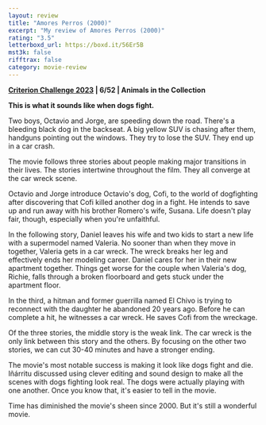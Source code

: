 ```yaml
---
layout: review
title: "Amores Perros (2000)"
excerpt: "My review of Amores Perros (2000)"
rating: "3.5"
letterboxd_url: https://boxd.it/56Er5B
mst3k: false
rifftrax: false
category: movie-review
---
```


<b><a href="https://boxd.it/pXW6q" target="_blank" rel="noopener">Criterion Challenge 2023</a> | 6/52 | Animals in the Collection</b>

<b>This is what it sounds like when dogs fight.</b>

Two boys, Octavio and Jorge, are speeding down the road. There's a bleeding black dog in the backseat. A big yellow SUV is chasing after them, handguns pointing out the windows. They try to lose the SUV. They end up in a car crash.

The movie follows three stories about people making major transitions in their lives. The stories intertwine throughout the film. They all converge at the car wreck scene.

Octavio and Jorge introduce Octavio's dog, Cofi, to the world of dogfighting after discovering that Cofi killed another dog in a fight. He intends to save up and run away with his brother Romero's wife, Susana. Life doesn't play fair, though, especially when you're unfaithful.

In the following story, Daniel leaves his wife and two kids to start a new life with a supermodel named Valeria. No sooner than when they move in together, Valeria gets in a car wreck. The wreck breaks her leg and effectively ends her modeling career. Daniel cares for her in their new apartment together. Things get worse for the couple when Valeria's dog, Richie, falls through a broken floorboard and gets stuck under the apartment floor.

In the third, a hitman and former guerrilla named El Chivo is trying to reconnect with the daughter he abandoned 20 years ago. Before he can complete a hit, he witnesses a car wreck. He saves Cofi from the wreckage.

Of the three stories, the middle story is the weak link. The car wreck is the only link between this story and the others. By focusing on the other two stories, we can cut 30-40 minutes and have a stronger ending.

The movie's most notable success is making it look like dogs fight and die. Iñárritu discussed using clever editing and sound design to make all the scenes with dogs fighting look real. The dogs were actually playing with one another. Once you know that, it's easier to tell in the movie.

Time has diminished the movie's sheen since 2000. But it's still a wonderful movie.
